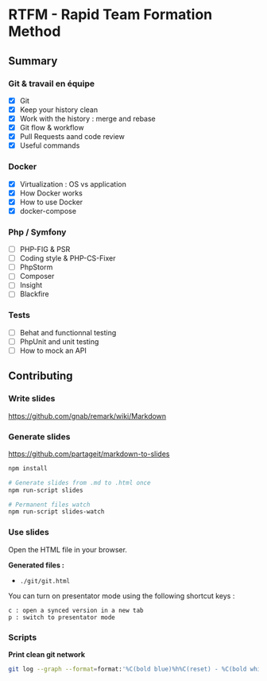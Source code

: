 # RTFM - Rapid Team Formation Method

## Summary

### Git & travail en équipe

* [x] Git
* [x] Keep your history clean
* [x] Work with the history : merge and rebase
* [x] Git flow & workflow
* [x] Pull Requests aand code review
* [x] Useful commands

### Docker

* [x] Virtualization : OS vs application
* [x] How Docker works
* [x] How to use Docker
* [x] docker-compose

### Php / Symfony

* [ ] PHP-FIG & PSR
* [ ] Coding style & PHP-CS-Fixer
* [ ] PhpStorm
* [ ] Composer
* [ ] Insight
* [ ] Blackfire

### Tests

* [ ] Behat and functionnal testing
* [ ] PhpUnit and unit testing
* [ ] How to mock an API

## Contributing

### Write slides

https://github.com/gnab/remark/wiki/Markdown

### Generate slides

https://github.com/partageit/markdown-to-slides

```bash
npm install

# Generate slides from .md to .html once
npm run-script slides

# Permanent files watch
npm run-script slides-watch
```

### Use slides

Open the HTML file in your browser.

**Generated files :**

* `./git/git.html`

You can turn on presentator mode using the following shortcut keys :

```
c : open a synced version in a new tab
p : switch to presentator mode
```

### Scripts

**Print clean git network**

```bash
git log --graph --format=format:'%C(bold blue)%h%C(reset) - %C(bold white)%s%C(reset) %C(bold yellow)%d%C(reset)' --abbrev-commit --all
```
